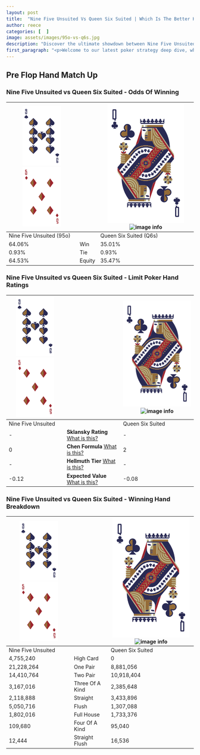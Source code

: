 ```yaml
---
layout: post
title:  "Nine Five Unsuited Vs Queen Six Suited | Which Is The Better Hand In Poker? A Complete Guide"
author: reece
categories: [  ]
image: assets/images/95o-vs-q6s.jpg
description: "Discover the ultimate showdown between Nine Five Unsuited and Queen Six Suited in poker! Uncover the odds, strategies, and scenarios where one hand triumphs over the other. Get ready to up your poker game with this thrilling analysis."
first_paragraph: "<p>Welcome to our latest poker strategy deep dive, where we're pitting two distinct hands against each other in a high-stakes showdown: Nine Five Unsuited vs Queen Six Suited.</p><p>In the dynamic world of poker, every decision counts, and knowing which hand holds the upper hand is key to your success at the table.</p><p>In this article, we'll dissect these two hands, explore the scenarios where one dominates the other, and equip you with the knowledge to make strategic choices that can tip the odds in your favor.</p><p>Get ready to unravel the intriguing dynamics of these poker hands and elevate your game to new heights.</p>"
---
```




[comment]: # (sp0)

## Pre Flop Hand Match Up

<div class="table hand-ratings" markdown="1"> 



### Nine Five Unsuited vs Queen Six Suited - Odds Of Winning


    
| ![image info](assets/images/hand1/9.png) ![image info](assets/images/hand1/5o.png) |  | ![image info](assets/images/hand2/Q.png) ![image info](assets/images/hand2/6s.png) |
| -------- | -------- | -------- |
| Nine Five Unsuited (95o) |  | Queen Six Suited (Q6s) |
| 64.06% | Win | 35.01% |
| 0.93% | Tie | 0.93% |
| 64.53% | Equity | 35.47% |




[comment]: # (sp1)



### Nine Five Unsuited vs Queen Six Suited - Limit Poker Hand Ratings


    
| ![image info](assets/images/hand1/9.png) ![image info](assets/images/hand1/5o.png) |  | ![image info](assets/images/hand2/Q.png) ![image info](assets/images/hand2/6s.png) |
| -------- | -------- | -------- |
| Nine Five Unsuited |  | Queen Six Suited |
| - | **Sklansky Rating** [What is this?](/sklansky-rating-explained) | - |
| 0 | **Chen Formula** [What is this?](/chen-formula-explained) | 2 |
| - | **Hellmuth Tier** [What is this?](/Hellmuth-tier-explained) | - |
| -0.12 | **Expected Value** [What is this?](/expected-value-explained) | -0.08 |




[comment]: # (sp2)



### Nine Five Unsuited vs Queen Six Suited - Winning Hand Breakdown


    
| ![image info](assets/images/hand1/9.png) ![image info](assets/images/hand1/5o.png) |  | ![image info](assets/images/hand2/Q.png) ![image info](assets/images/hand2/6s.png) |
| -------- | -------- | -------- |
| Nine Five Unsuited |  | Queen Six Suited |
| 4,755,240 | High Card | 0 |
| 21,228,264 | One Pair | 8,881,056 |
| 14,410,764 | Two Pair | 10,918,404 |
| 3,167,016 | Three Of A Kind | 2,385,648 |
| 2,118,888 | Straight | 3,433,896 |
| 5,050,716 | Flush | 1,307,088 |
| 1,802,016 | Full House | 1,733,376 |
| 109,680 | Four Of A Kind | 95,040 |
| 12,444 | Straight Flush | 16,536 |




[comment]: # (sp3)



</div>

[comment]: # (sp4)



[comment]: # (sp5)

